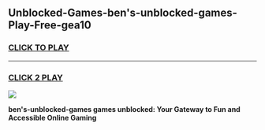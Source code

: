 
## Unblocked-Games-ben's-unblocked-games-Play-Free-gea10
<h3>
<a href="https://premium76.site?title=ben's-unblocked-games&ref=23A">CLICK TO PLAY</a></h3>
<hr>

<h3>
<a href="https://premium76.site?title=ben's-unblocked-games&ref=23A">CLICK 2 PLAY</a>
  
</h3>

<a href="https://premium76.site?title=ben's-unblocked-games&ref=23A"><img src="https://clearcache.store/games.png"></a>


**ben's-unblocked-games games unblocked: Your Gateway to Fun and Accessible Online Gaming**
